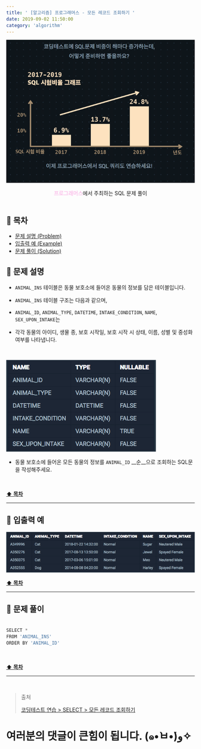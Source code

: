 ```yaml
---
title: ' [알고리즘] 프로그래머스 - 모든 레코드 조회하기 '
date: 2019-09-02 11:50:00
category: 'algorithm'
---
```


![](../../../../../assets/algorithm/programmers/sql/programmers.sql.logo.png)

<center><strong style="color:#fbc2eb">프로그래머스</strong>에서 주최하는 SQL 문제 풀이</center>

<br />

## **💎 목차**
  * [문제 설명 (Problem)](#-문제-설명)
  * [입출력 예 (Example)](#-입출력-예)
  * [문제 풀이 (Solution)](#-문제-풀이)

## **📕 문제 설명**

- `ANIMAL_INS` 테이블은 동물 보호소에 들어온 동물의 정보를 담은 테이블입니다.

- `ANIMAL_INS` 테이블 구조는 다음과 같으며,

- `ANIMAL_ID`, `ANIMAL_TYPE`, `DATETIME`, `INTAKE_CONDITION`, `NAME`, `SEX_UPON_INTAKE`는

- 각각 동물의 아이디, 생물 종, 보호 시작일, 보호 시작 시 상태, 이름, 성별 및 중성화 여부를 나타냅니다.

<br />

![](../../../../../assets/algorithm/programmers/sql/programmers.sql.table.png)
<br />

- 동물 보호소에 들어온 모든 동물의 정보를 `ANIMAL_ID` __순__으로 조회하는 SQL문을 작성해주세요.

<br />

**[⬆ 목차](#-목차)**

---

## **📙 입출력 예**

![](../../../../../assets/algorithm/programmers/sql/programmers.sql.1.example.png)
<br />

**[⬆ 목차](#-목차)**

---

## **📘 문제 풀이**

```js

SELECT * 
FROM 'ANIMAL_INS'
ORDER BY 'ANIMAL_ID'

```

<br />

**[⬆ 목차](#-목차)**

---

<br />

> 출처
>
> <a href="https://programmers.co.kr/learn/courses/30/lessons/59034" target="_blank">코딩테스트 연습 > SELECT > 모든 레코드 조회하기</a>

# 여러분의 댓글이 큰힘이 됩니다. (๑•̀ㅂ•́)و✧
